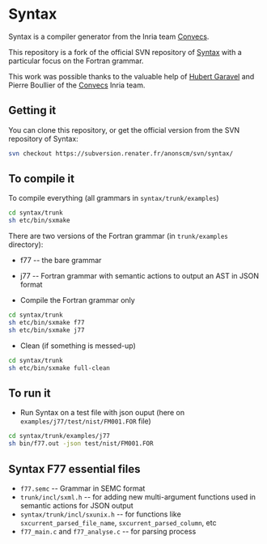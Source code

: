 # Syntax 

Syntax is a compiler generator from the Inria team [Convecs](https://convecs.inria.fr).

This repository is a fork of the official SVN repository of [Syntax](https://sourcesup.renater.fr/projects/syntax/) with a particular focus on the Fortran grammar.

This work was possible thanks to the valuable help of [Hubert Garavel](https://convecs.inria.fr/people/Hubert.Garavel/) and Pierre Boullier of the [Convecs](https://convecs.inria.fr) Inria team.

## Getting it

You can clone this repository, or get the official version from the SVN repository of Syntax:
``` bash
svn checkout https://subversion.renater.fr/anonscm/svn/syntax/
```

## To compile it

To compile everything (all grammars in `syntax/trunk/examples`)
``` bash
cd syntax/trunk
sh etc/bin/sxmake
```

There are two versions of the Fortran grammar (in `trunk/examples` directory):
- f77 -- the bare grammar
- j77 -- Fortran grammar with semantic actions to output an AST in JSON format

- Compile the Fortran grammar only
``` bash
cd syntax/trunk
sh etc/bin/sxmake f77 
sh etc/bin/sxmake j77 
```

- Clean (if something is messed-up)
``` bash
cd syntax/trunk
sh etc/bin/sxmake full-clean
```

## To run it

- Run Syntax on a test file with json ouput (here on `examples/j77/test/nist/FM001.FOR` file)
``` bash
cd syntax/trunk/examples/j77
sh bin/f77.out -json test/nist/FM001.FOR
```

## Syntax F77 essential files

- `f77.semc` -- Grammar in SEMC format
- `trunk/incl/sxml.h` -- for adding new multi-argument functions used in semantic actions for JSON output
- `syntax/trunk/incl/sxunix.h` -- for functions like `sxcurrent_parsed_file_name`, `sxcurrent_parsed_column`, etc
- `f77_main.c` and `f77_analyse.c` -- for parsing process 
